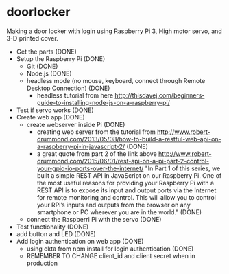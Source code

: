 # doorlocker

Making a door locker with login using Raspberry Pi 3, High motor servo, and 3-D printed cover.

- Get the parts (DONE)
- Setup the Raspberry Pi (DONE)
  - Git (DONE)
  - Node.js (DONE)
  - headless mode (no mouse, keyboard, connect through Remote Desktop Connection) (DONE)
    - headless tutorial from here http://thisdavej.com/beginners-guide-to-installing-node-js-on-a-raspberry-pi/
- Test if servo works (DONE)
- Create web app (DONE)
  - create webserver inside Pi (DONE)
    - creating web server from the tutorial from http://www.robert-drummond.com/2013/05/08/how-to-build-a-restful-web-api-on-a-raspberry-pi-in-javascript-2/ (DONE)
    - a great quote from part 2 of the link above http://www.robert-drummond.com/2015/06/01/rest-api-on-a-pi-part-2-control-your-gpio-io-ports-over-the-internet/ "In Part 1 of this series, we built a simple REST API in JavaScript on our Raspberry Pi.
One of the most useful reasons for providing your Raspberry Pi with a REST API is to expose its input and output ports via the Internet for remote monitoring and control. This will allow you to control your RPi’s inputs and outputs from the browser on any smartphone or PC wherever you are in the world." (DONE)
  - connect the Raspberri Pi with the servo (DONE)
- Test functionality (DONE)
- add button and LED (DONE)
- Add login authentication on web app (DONE)
	- using okta from npm install for login authentication (DONE)
	- REMEMBER TO CHANGE client_id and client secret when in production
